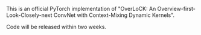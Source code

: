 This is an official PyTorch implementation of "OverLoCK: An Overview-first-Look-Closely-next ConvNet with Context-Mixing Dynamic Kernels". 

Code will be released within two weeks.
